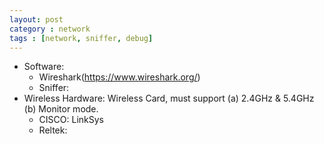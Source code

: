 ```yaml
---
layout: post
category : network
tags : [network, sniffer, debug]
---
```


* Software:
  * Wireshark(https://www.wireshark.org/)
  * Sniffer: 
* Wireless Hardware: Wireless Card, must support (a) 2.4GHz & 5.4GHz (b) Monitor mode.
  * CISCO: LinkSys
  * Reltek: 
